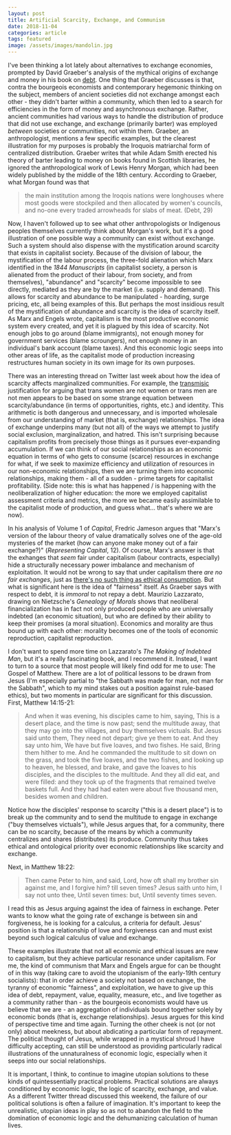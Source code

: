 ```yaml
---
layout: post
title: Artificial Scarcity, Exchange, and Communism
date: 2018-11-04
categories: article
tags: featured
image: /assets/images/mandolin.jpg
---
```


I've been thinking a lot lately about alternatives to exchange
economies, prompted by David Graeber's analysis of the mythical origins
of exchange and money in his book on
[debt](https://en.wikipedia.org/wiki/Debt:_The_First_5000_Years). One
thing that Graeber discusses is that, contra the bourgeois economists and
contemporary hegemonic thinking on the subject, members of ancient societies did not
exchange amongst each other - they didn't barter within a community,
which then led to a search for efficiencies in the form of money and
asynchronous exchange. Rather, ancient communities had various ways to
handle the distribution of produce that did not use exchange, and
exchange (primarily barter) was employed *between* societies or
communities, not within them. Graeber, an anthropologist, mentions a few
specific examples, but the clearest illustration for my purposes is probably the
Iroquois matriarchal form of centralized distribution. Graeber writes
that while Adam Smith erected his theory of barter leading to money on
books found in Scottish libraries, he ignored the anthropological work
of Lewis Henry Morgan, which had been widely published by the middle of
the 18th century. According to Graeber, what Morgan found was that

>the main institution among the Iroqois nations were longhouses where
>most goods were stockpiled and then allocated by women's councils, and
>no-one every traded arrowheads for slabs of meat. (Debt, 29)

Now, I haven't followed up to see what other anthropologists or
Indigenous peoples themselves currently think about Morgan's work, but
it's a good illustration of one possible way a community can exist
without exchange. Such a system should also
dispense with the mystification around scarcity that exists in
capitalist society. Because of the division of labour, the mystification
of the labour process, the three-fold alienation which Marx identified
in the *1844 Manuscripts* (in capitalist society, a person is alienated
from the product of their labour, from society, and from themselves),
"abundance" and "scarcity" become impossible to see directly, mediated
as they are by the market (i.e. supply and demand). This allows for
scarcity and abundance to be manipulated - hoarding, surge pricing, etc,
all being examples of this. But perhaps the most insidious result of the
mystification of abundance and scarcity is the idea of scarcity itself.
As Marx and Engels wrote, capitalism is the most productive economic
system every created, and yet it is plagued by this idea of scarcity.
Not enough jobs to go around (blame immigrants), not enough money for
government services (blame scroungers), not enough money in an
individual's bank account (blame taxes). And this economic logic seeps
into other areas of life, as the capitalist mode of production
increasing restructures human society in its own image for its own
purposes.

There was an interesting thread on Twitter last week about how the
idea of scarcity affects marginalized communities. For example, the [transmisic](https://simmons.libguides.com/anti-oppression#s-lib-ctab-10174165-1) justification for
arguing that trans women are not women or trans men are not men appears
to be
based on some strange equation between scarcity/abundance (in
terms of opportunities, rights, etc.) and identity. This arithmetic is
both dangerous and unnecessary, and is imported wholesale from our understanding of market
(that is, exchange) relationships. The idea of exchange underpins many (but not all) of the ways we attempt to justify social exclusion,
marginalization, and hatred. This isn't surprising because capitalism
profits from precisely those things as it pursues ever-expanding
accumulation. If we can think of our social relationships as an economic
equation in terms of who gets to consume (scarce) resources in exchange
for what, if we seek to maximize efficiency and utilization of resources
in our non-economic relationships, then we are turning them into
economic relationships, making them - all of a sudden - prime targets
for capitalist profitability. (Side note: this is what has happened / is
happening with the neoliberalization of higher education: the more we
employed capitalist assessment criteria and metrics, the more we became
easily assimilable to the capitalist mode of production, and guess
what... that's where we are now).

In his analysis of Volume 1 of *Capital*, Fredric Jameson argues that
"Marx's version of the labour theory of value dramatically solves one of
the age-old mysteries of the market (how can anyone make money out of a
fair exchange?)" (*Representing Capital*, 12). Of course, Marx's answer
is that the exhanges that *seem* fair under capitalism (labour
contracts, especially) hide a structurally necessary power imbalance and
mechanism of exploitation. It would not be wrong to say that under
capitalism there *are no fair exchanges*, just as [there's no such thing
as ethical consumption](https://i.imgur.com/wi1QIgG.jpg). But what is
significant here is the idea of "fairness" itself. As Graeber says with
respect to debt, it is *immoral* to not repay a debt. Maurizio
Lazzarato, drawing on Nietzsche's *Genealogy of Morals* shows that
neoliberal financialization has in fact not only produced people who are
universally indebted (an economic situation), but who are defined by their ability to keep their
promises (a moral situation). Economics and morality are thus bound up
with each other: morality becomes one of the tools of economic
reproduction, capitalist reproduction.

I don't want to spend more time on Lazzarato's *The Making of Indebted
Man*, but it's a really fascinating book, and I recommend it. Instead, I
want to turn to a source that most people will likely find odd for me to
use: The Gospel of Matthew. There are a lot of political lessons to be
drawn from Jesus (I'm especially partial to "the Sabbath was made for
man, not man for the Sabbath", which to my mind stakes out a position
against rule-based ethics), but two moments in particular are
significant for this discussion. First, Matthew 14:15-21:

>And when it was evening, his disciples came to him, saying, This is a
>desert place, and the time is now past; send the multitude away, that
>they may go into the villages, and buy themselves victuals. But Jesus
>said unto them, They need not depart; give ye them to eat. And they say
>unto him, We have but five loaves, and two fishes. He said, Bring them
>hither to me. And he commanded the multitude to sit down on the grass,
>and took the five loaves, and the two fishes, and looking up to heaven,
>he blessed, and brake, and gave the loaves to his disciples, and the
>disciples to the multitude. And they all did eat, and were filled: and
>they took up of the fragments that remained twelve baskets full. And
>they had had eaten were about five thousand men, besides women and
>children.

Notice how the disciples' response to scarcity ("this is a desert
place") is to break up the community and to send the multitude to engage
in exchange ("buy themselves victuals"), while Jesus argues that, for a
community, there can be no scarcity, because of the means by which a
community centralizes and shares (distributes) its produce. Community
thus takes ethical and ontological priority over economic relationships
like scarcity and exchange.

Next, in Matthew 18:22:

>Then came Peter to him, and said, Lord, how oft shall my brother sin
>against me, and I forgive him? till seven times? Jesus saith unto him,
>I say not unto thee, Until seven times: but, Until seventy times seven.

I read this as Jesus arguing against the idea of fairness in exchange.
Peter wants to know what the going rate of exchange is between sin and
forgiveness, he is looking for a calculus, a criteria for default.
Jesus' position is that a relationship of love and forgiveness can and
must exist beyond such logical calculus of value and exchange.

These examples illustrate that not all economic and ethical issues are
new to capitalism, but they achieve particular resonance under capitalism.
For me, the kind of communism that Marx and Engels argue for can be
thought of in this way (taking care to avoid the utopianism of the
early-19th century socialists): that in order achieve a society not
based on exchange, the tyranny of economic "fairness", and exploitation,
we have to give up this idea of debt, repayment, value, equality,
measure, etc., and live together as a community rather than - as the
bourgeois economists would have us believe that we are - an aggregation
of individuals bound together solely by economic bonds (that is,
exchange relationships). Jesus argues for this kind of perspective time
and time again. Turning the other cheek is not (or not only) about
meekness, but about abdicating a particular form of repayment. The political thought of Jesus, while wrapped
in a mystical shroud I have difficulty accepting, can still be understood as
providing particularly radical illustrations of the unnaturalness of
economic logic, especially when it seeps into our social relationships.

It is important, I think, to continue to imagine utopian solutions to
these kinds of quintessentially practical problems. Practical solutions
are always conditioned by economic logic, the logic of scarcity,
exchange, and value. As a different Twitter thread discussed this
weekend, the failure of our political solutions is often a failure of
imagination. It's important to keep the unrealistic, utopian ideas in
play so as not to abandon the field to the domination of economic logic
and the dehumanizing calculation of human lives.
